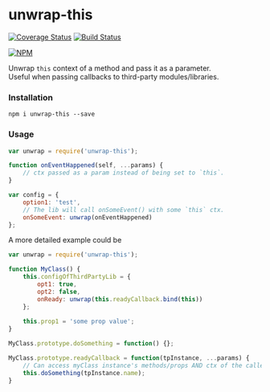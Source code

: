 # unwrap-this
[![Coverage Status](https://coveralls.io/repos/github/ashubham/unwrap-this/badge.svg?branch=master)](https://coveralls.io/github/ashubham/unwrap-this?branch=master)
[![Build Status](https://travis-ci.org/ashubham/unwrap-this.svg?branch=master)](https://travis-ci.org/ashubham/unwrap-this) 

[![NPM](https://nodei.co/npm/unwrap-this.png?downloads=true&stars=true&downloadRank=true)](https://www.npmjs.org/package/unwrap-this)

Unwrap `this` context of a method and pass it as a parameter.  
Useful when passing callbacks to third-party modules/libraries.

### Installation

`npm i unwrap-this --save`

### Usage

```javascript
var unwrap = require('unwrap-this');

function onEventHappened(self, ...params) {
    // ctx passed as a param instead of being set to `this`.
}

var config = {
    option1: 'test',
    // The lib will call onSomeEvent() with some `this` ctx.
    onSomeEvent: unwrap(onEventHappened)
};
```

A more detailed example could be

```javascript
var unwrap = require('unwrap-this');

function MyClass() {
    this.configOfThirdPartyLib = {
        opt1: true,
        opt2: false,
        onReady: unwrap(this.readyCallback.bind(this))
    };
    
    this.prop1 = 'some prop value';
}

MyClass.prototype.doSomething = function() {};

MyClass.prototype.readyCallback = function(tpInstance, ...params) {
    // Can access myClass instance's methods/props AND ctx of the caller.
    this.doSomething(tpInstance.name);
}
```

